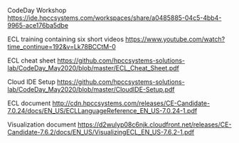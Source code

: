 CodeDay Workshop
https://ide.hpccsystems.com/workspaces/share/a0485885-04c5-4bb4-9965-ace176ba5dbe


ECL training containing six short videos
https://www.youtube.com/watch?time_continue=192&v=Lk78BCCtM-0


ECL cheat sheet
https://github.com/hpccsystems-solutions-lab/CodeDay_May2020/blob/master/ECL_Cheat_Sheet.pdf


Cloud IDE Setup
https://github.com/hpccsystems-solutions-lab/CodeDay_May2020/blob/master/CloudIDE-Setup.pdf


ECL document
http://cdn.hpccsystems.com/releases/CE-Candidate-7.0.24/docs/EN_US/ECLLanguageReference_EN_US-7.0.24-1.pdf

Visualization document
https://d2wulyp08c6njk.cloudfront.net/releases/CE-Candidate-7.6.2/docs/EN_US/VisualizingECL_EN_US-7.6.2-1.pdf

